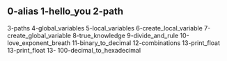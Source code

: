 0-alias
1-hello_you
2-path
-
3-paths
4-global_variables
5-local_variables
6-create_local_variable
7-create_global_variable
8-true_knowledge
9-divide_and_rule
10-love_exponent_breath
11-binary_to_decimal
12-combinations
13-print_float
13-print_float
13-
100-decimal_to_hexadecimal
